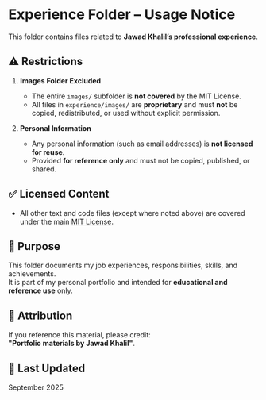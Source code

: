 # Experience Folder – Usage Notice

This folder contains files related to **Jawad Khalil’s professional experience**.  

## ⚠️ Restrictions
1. **Images Folder Excluded**  
   - The entire `images/` subfolder is **not covered** by the MIT License.  
   - All files in `experience/images/` are **proprietary** and must **not** be copied, redistributed, or used without explicit permission.  

2. **Personal Information**  
   - Any personal information (such as email addresses) is **not licensed for reuse**.  
   - Provided **for reference only** and must not be copied, published, or shared.  

## ✅ Licensed Content
- All other text and code files (except where noted above) are covered under the main [MIT License](../LICENSE).  

## 📖 Purpose
This folder documents my job experiences, responsibilities, skills, and achievements.  
It is part of my personal portfolio and intended for **educational and reference use** only.  

## 📌 Attribution
If you reference this material, please credit:  
**"Portfolio materials by Jawad Khalil"**.  

## 📅 Last Updated
September 2025
